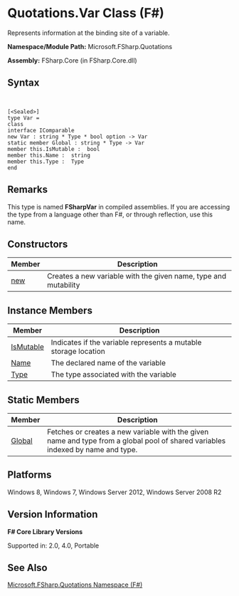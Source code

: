 # Quotations.Var Class (F#)

Represents information at the binding site of a variable.

**Namespace/Module Path:** Microsoft.FSharp.Quotations

**Assembly:** FSharp.Core (in FSharp.Core.dll)


## Syntax


```


[<Sealed>]
type Var =
class
interface IComparable
new Var : string * Type * bool option -> Var
static member Global : string * Type -> Var
member this.IsMutable :  bool
member this.Name :  string
member this.Type :  Type
end

```



## Remarks
This type is named **FSharpVar** in compiled assemblies. If you are accessing the type from a language other than F#, or through reflection, use this name.


## Constructors


|Member|Description|
|------|-----------|
|[new](http://msdn.microsoft.com/en-us/library/15bacd28-8c79-42e2-b630-6ed7e594ef04)|Creates a new variable with the given name, type and mutability|

## Instance Members


|Member|Description|
|------|-----------|
|[IsMutable](http://msdn.microsoft.com/en-us/library/cfb14a06-c27d-4fa4-bce2-66d3115e02af)|Indicates if the variable represents a mutable storage location|
|[Name](http://msdn.microsoft.com/en-us/library/d015c23a-36ba-4006-843f-137d9f78f4c8)|The declared name of the variable|
|[Type](http://msdn.microsoft.com/en-us/library/aa5d5836-fdba-4942-acb8-bf7cbd7a18c3)|The type associated with the variable|

## Static Members


|Member|Description|
|------|-----------|
|[Global](http://msdn.microsoft.com/en-us/library/2c46e73b-199e-42b2-aeca-8bd363cee8ef)|Fetches or creates a new variable with the given name and type from a global pool of shared variables indexed by name and type.|

## Platforms
Windows 8, Windows 7, Windows Server 2012, Windows Server 2008 R2


## Version Information
**F# Core Library Versions**

Supported in: 2.0, 4.0, Portable




## See Also
[Microsoft.FSharp.Quotations Namespace &#40;F&#35;&#41;](Microsoft.FSharp.Quotations+Namespace+%28FSharp%29.md)


